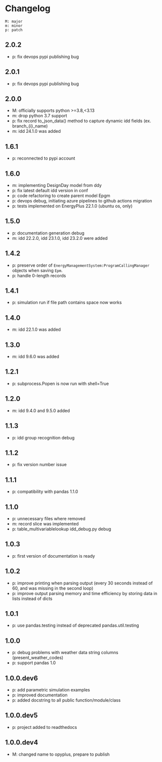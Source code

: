 # Changelog

    M: major
    m: minor
    p: patch

## 2.0.2
* p: fix devops pypi publishing bug

## 2.0.1
* p: fix devops pypi publishing bug

## 2.0.0
* M: officially supports python >=3.8,<3.13
* m: drop python 3.7 support 
* p: fix record to_json_data() method to capture dynamic idd fields (ex. branch_{i}_name)
* m: idd 24.1.0 was added

## 1.6.1
* p: reconnected to pypi account

## 1.6.0
* m: implementing DesignDay model from ddy  
* p: fix latest default idd version in conf
* p: code refactoring to create parent model Epgm
* p: devops debug, initiating azure pipelines to github actions migration
* p: tests implemented on EnergyPlus 22.1.0 (ubuntu os, only)

## 1.5.0
* p: documentation generation debug
* m: idd 22.2.0, idd 23.1.0, idd 23.2.0 were added

## 1.4.2
* p: preserve order of ``EnergyManagementSystem:ProgramCallingManager`` objects when saving
``Epm``.
* p: handle 0-length records

## 1.4.1
* p: simulation run if file path contains space now works

## 1.4.0
* m: idd 22.1.0 was added

## 1.3.0
* m: idd 9.6.0 was added

## 1.2.1
* p: subprocess.Popen is now run with shell=True 

## 1.2.0
* m: idd 9.4.0 and 9.5.0 added

## 1.1.3
* p: idd group recognition debug

## 1.1.2
* p: fix version number issue

## 1.1.1
* p: compatibility with pandas 1.1.0

## 1.1.0
* p: unnecessary files where removed
* m: record slice was implemented
* p: table_multivariablelookup idd_debug.py debug

## 1.0.3
* p: first version of documentation is ready

## 1.0.2
* p: improve printing when parsing output (every 30 seconds instead of 60, and was missing in the second loop)
* p: improve output parsing memory and time efficiency by storing data in lists instead of dicts

## 1.0.1
* p: use pandas.testing instead of deprecated pandas.util.testing

## 1.0.0
* p: debug problems with weather data string columns (present_weather_codes)
* p: support pandas 1.0

## 1.0.0.dev6
* p: add parametric simulation examples
* p: improved documentation
* p: added docstring to all public function/module/class

## 1.0.0.dev5
* p: project added to readthedocs

## 1.0.0.dev4
* M: changed name to opyplus, prepare to publish
